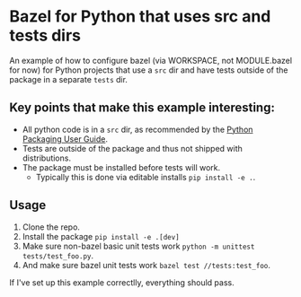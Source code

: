 # Bazel for Python that uses src and tests dirs

An example of how to configure bazel (via WORKSPACE, not MODULE.bazel for now) for Python
projects that use a `src` dir and have tests outside of the package in a separate
`tests` dir.


## Key points that make this example interesting:

+ All python code is in a `src` dir, as recommended by the [Python Packaging
  User Guide][packaging_guide].
+ Tests are outside of the package and thus not shipped with distributions.
+ The package must be installed before tests will work.
  + Typically this is done via editable installs `pip install -e .`.


[packaging_guide]: https://packaging.python.org/en/latest/tutorials/packaging-projects/


## Usage

1. Clone the repo.
2. Install the package `pip install -e .[dev]`
3. Make sure non-bazel basic unit tests work `python -m unittest tests/test_foo.py`.
4. And make sure bazel unit tests work `bazel test //tests:test_foo`.

If I've set up this example correctlly, everything should pass.
